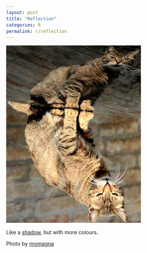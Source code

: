 ```yaml
---
layout: post
title: "Reflection"
categories: R
permalink: r/reflection
---
```


<img src="/images/r/reflection.jpg">

Like a <a href="/s/shadow">shadow</a>, but with more colours.

Photo by <a href="http://www.flickr.com/photos/nromagna/456507301/">nromagna</a>
